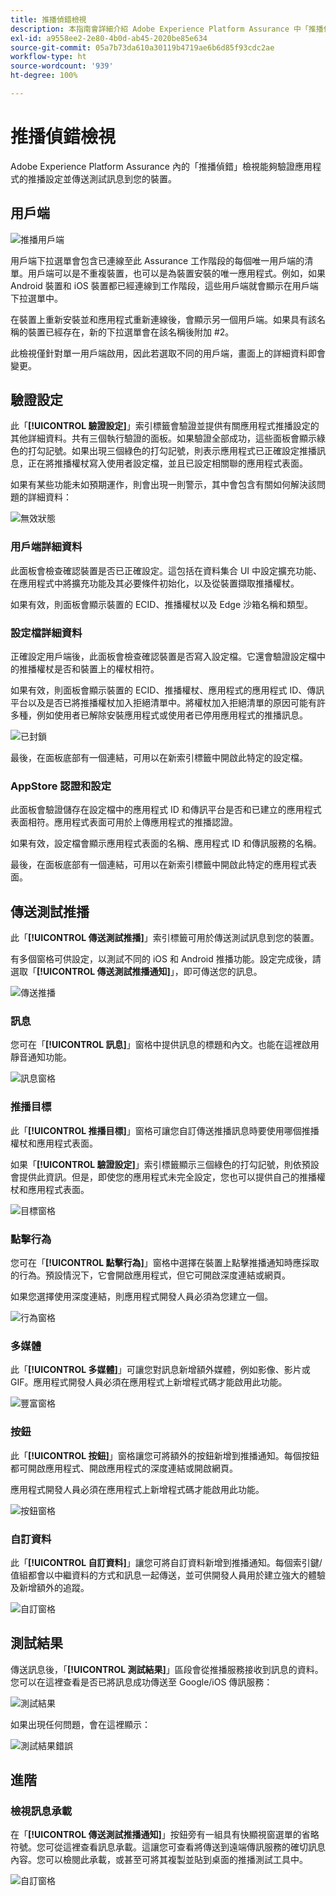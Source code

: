 ```yaml
---
title: 推播偵錯檢視
description: 本指南會詳細介紹 Adob​​e Experience Platform Assurance 中「推播偵錯」檢視的資訊。
exl-id: a9558ee2-2e80-4b0d-ab45-2020be85e634
source-git-commit: 05a7b73da610a30119b4719ae6b6d85f93cdc2ae
workflow-type: ht
source-wordcount: '939'
ht-degree: 100%

---
```


# 推播偵錯檢視

Adobe Experience Platform Assurance 內的「推播偵錯」檢視能夠驗證應用程式的推播設定並傳送測試訊息到您的裝置。

## 用戶端

![推播用戶端](./images/push-debug-view/clients.png)

用戶端下拉選單會包含已連線至此 Assurance 工作階段的每個唯一用戶端的清單。用戶端可以是不重複裝置，也可以是為裝置安裝的唯一應用程式。例如，如果 Android 裝置和 iOS 裝置都已經連線到工作階段，這些用戶端就會顯示在用戶端下拉選單中。

在裝置上重新安裝並和應用程式重新連線後，會顯示另一個用戶端。如果具有該名稱的裝置已經存在，新的下拉選單會在該名稱後附加 #2。

此檢視僅針對單一用戶端啟用，因此若選取不同的用戶端，畫面上的詳細資料即會變更。

## 驗證設定

此「**[!UICONTROL 驗證設定]**」索引標籤會驗證並提供有關應用程式推播設定的其他詳細資料。共有三個執行驗證的面板。如果驗證全部成功，這些面板會顯示綠色的打勾記號。如果出現三個綠色的打勾記號，則表示應用程式已正確設定推播訊息，正在將推播權杖寫入使用者設定檔，並且已設定相關聯的應用程式表面。

如果有某些功能未如預期運作，則會出現一則警示，其中會包含有關如何解決該問題的詳細資料：

![無效狀態](./images/push-debug-view/invalid-state.png)

### 用戶端詳細資料

此面板會檢查確認裝置是否已正確設定。這包括在資料集合 UI 中設定擴充功能、在應用程式中將擴充功能及其必要條件初始化，以及從裝置擷取推播權杖。

如果有效，則面板會顯示裝置的 ECID、推播權杖以及 Edge 沙箱名稱和類型。

### 設定檔詳細資料

正確設定用戶端後，此面板會檢查確認裝置是否寫入設定檔。它還會驗證設定檔中的推播權杖是否和裝置上的權杖相符。

如果有效，則面板會顯示裝置的 ECID、推播權杖、應用程式的應用程式 ID、傳訊平台以及是否已將推播權杖加入拒絕清單中。將權杖加入拒絕清單的原因可能有許多種，例如使用者已解除安裝應用程式或使用者已停用應用程式的推播訊息。

![已封鎖](./images/push-debug-view/deny-list-blocked.png)

最後，在面板底部有一個連結，可用以在新索引標籤中開啟此特定的設定檔。

### AppStore 認證和設定

此面板會驗證儲存在設定檔中的應用程式 ID 和傳訊平台是否和已建立的應用程式表面相符。應用程式表面可用於上傳應用程式的推播認證。

如果有效，設定檔會顯示應用程式表面的名稱、應用程式 ID 和傳訊服務的名稱。

最後，在面板底部有一個連結，可用以在新索引標籤中開啟此特定的應用程式表面。

## 傳送測試推播

此「**[!UICONTROL 傳送測試推播]**」索引標籤可用於傳送測試訊息到您的裝置。

有多個窗格可供設定，以測試不同的 iOS 和 Android 推播功能。設定完成後，請選取「**[!UICONTROL 傳送測試推播通知]**」，即可傳送您的訊息。

![傳送推播](./images/push-debug-view/send.png)

### 訊息

您可在「**[!UICONTROL 訊息]**」窗格中提供訊息的標題和內文。也能在這裡啟用靜音通知功能。

![訊息窗格](./images/push-debug-view/message-pane.png)

### 推播目標

此「**[!UICONTROL 推播目標]**」窗格可讓您自訂傳送推播訊息時要使用哪個推播權杖和應用程式表面。

如果「**[!UICONTROL 驗證設定]**」索引標籤顯示三個綠色的打勾記號，則依預設會提供此資訊。但是，即使您的應用程式未完全設定，您也可以提供自己的推播權杖和應用程式表面。

![目標窗格](./images/push-debug-view/target-pane.png)

### 點擊行為

您可在「**[!UICONTROL 點擊行為]**」窗格中選擇在裝置上點擊推播通知時應採取的行為。預設情況下，它會開啟應用程式，但它可開啟深度連結或網頁。

如果您選擇使用深度連結，則應用程式開發人員必須為您建立一個。

![行為窗格](./images/push-debug-view/click-behavior.png)

### 多媒體

此「**[!UICONTROL 多媒體]**」可讓您對訊息新增額外媒體，例如影像、影片或 GIF。應用程式開發人員必須在應用程式上新增程式碼才能啟用此功能。

![豐富窗格](./images/push-debug-view/rich-pane.png)

### 按鈕

此「**[!UICONTROL 按鈕]**」窗格讓您可將額外的按鈕新增到推播通知。每個按鈕都可開啟應用程式、開啟應用程式的深度連結或開啟網頁。

應用程式開發人員必須在應用程式上新增程式碼才能啟用此功能。

![按鈕窗格](./images/push-debug-view/buttons-pane.png)

### 自訂資料

此「**[!UICONTROL 自訂資料]**」讓您可將自訂資料新增到推播通知。每個索引鍵/值組都會以中繼資料的方式和訊息一起傳送，並可供開發人員用於建立強大的體驗及新增額外的追蹤。

![自訂窗格](./images/push-debug-view/custom-pane.png)

## 測試結果

傳送訊息後，「**[!UICONTROL 測試結果]**」區段會從推播服務接收到訊息的資料。您可以在這裡查看是否已將訊息成功傳送至 Google/iOS 傳訊服務：

![測試結果](./images/push-debug-view/test-results.png)

如果出現任何問題，會在這裡顯示：

![測試結果錯誤](./images/push-debug-view/test-error.png)

## 進階

### 檢視訊息承載

在「**[!UICONTROL 傳送測試推播通知]**」按鈕旁有一組具有快顯視窗選單的省略符號。您可從這裡查看訊息承載。這讓您可查看將傳送到遠端傳訊服務的確切訊息內容。您可以檢閱此承載，或甚至可將其複製並貼到桌面的推播測試工具中。

![自訂窗格](./images/push-debug-view/message-payload.png)
